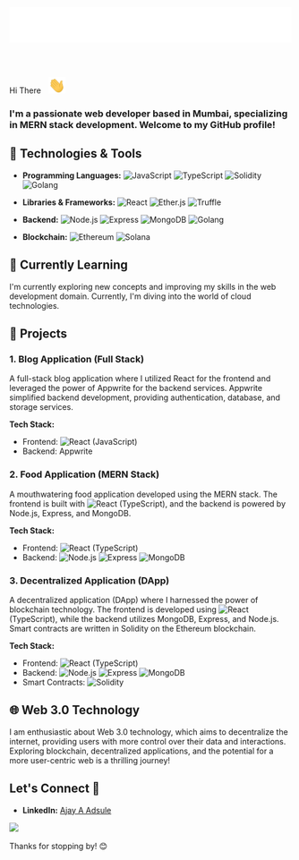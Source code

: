 
<h1 style="height: 150px; display: flex; align-items: center; justify-content: center;">
  <img src="https://github.com/ajayadsul/ajayadsul/blob/main/name.svg" alt="Swaraj Jadhav" />
</h1
  
<h2 style="display: flex; align-items: center;">Hi There <img src="https://raw.githubusercontent.com/ABSphreak/ABSphreak/master/gifs/Hi.gif" width="30px" style="margin-left: 10px;"></h2>


### I'm a passionate web developer based in Mumbai, specializing in MERN stack development. Welcome to my GitHub profile!

## 🔧 Technologies & Tools

- **Programming Languages:** 
  ![JavaScript](https://img.shields.io/badge/JavaScript-ES6-yellow?style=for-the-badge&logo=javascript)
  ![TypeScript](https://img.shields.io/badge/TypeScript-blue?style=for-the-badge&logo=typescript)
  ![Solidity](https://img.shields.io/badge/Solidity-gray?style=for-the-badge&logo=solidity)
  ![Golang](https://img.shields.io/badge/Golang-00ADD8?style=for-the-badge&logo=go)

- **Libraries & Frameworks:** 
  ![React](https://img.shields.io/badge/React-61DAFB?style=for-the-badge&logo=react)
  ![Ether.js](https://img.shields.io/badge/Ether.js-6659DB?style=for-the-badge&logo=ethereum)
  ![Truffle](https://img.shields.io/badge/Truffle-1E0253?style=for-the-badge&logo=truffle)
  
- **Backend:** 
  ![Node.js](https://img.shields.io/badge/Node.js-43853D?style=for-the-badge&logo=node.js)
  ![Express](https://img.shields.io/badge/Express-000000?style=for-the-badge&logo=express)
  ![MongoDB](https://img.shields.io/badge/MongoDB-47A248?style=for-the-badge&logo=mongodb)
  ![Golang](https://img.shields.io/badge/Golang-00ADD8?style=for-the-badge&logo=go)

- **Blockchain:**
  ![Ethereum](https://img.shields.io/badge/Ethereum-3C3C3D?style=for-the-badge&logo=ethereum)
  ![Solana](https://img.shields.io/badge/Solana-232323?style=for-the-badge&logo=solana)

## 🌱 Currently Learning

I'm currently exploring new concepts and improving my skills in the web development domain. Currently, I'm diving into the world of cloud technologies.

## 🚀 Projects

### 1. Blog Application (Full Stack)

A full-stack blog application where I utilized React for the frontend and leveraged the power of Appwrite for the backend services. Appwrite simplified backend development, providing authentication, database, and storage services.

**Tech Stack:**
- Frontend: ![React](https://img.shields.io/badge/React-61DAFB?style=for-the-badge&logo=react) (JavaScript)
- Backend: Appwrite

### 2. Food Application (MERN Stack)

A mouthwatering food application developed using the MERN stack. The frontend is built with ![React](https://img.shields.io/badge/React-61DAFB?style=for-the-badge&logo=react) (TypeScript), and the backend is powered by Node.js, Express, and MongoDB.

**Tech Stack:**
- Frontend: ![React](https://img.shields.io/badge/React-61DAFB?style=for-the-badge&logo=react) (TypeScript)
- Backend: ![Node.js](https://img.shields.io/badge/Node.js-43853D?style=for-the-badge&logo=node.js) ![Express](https://img.shields.io/badge/Express-000000?style=for-the-badge&logo=express) ![MongoDB](https://img.shields.io/badge/MongoDB-47A248?style=for-the-badge&logo=mongodb)

### 3. Decentralized Application (DApp)

A decentralized application (DApp) where I harnessed the power of blockchain technology. The frontend is developed using ![React](https://img.shields.io/badge/React-61DAFB?style=for-the-badge&logo=react) (TypeScript), while the backend utilizes MongoDB, Express, and Node.js. Smart contracts are written in Solidity on the Ethereum blockchain.

**Tech Stack:**
- Frontend: ![React](https://img.shields.io/badge/React-61DAFB?style=for-the-badge&logo=react) (TypeScript)
- Backend: ![Node.js](https://img.shields.io/badge/Node.js-43853D?style=for-the-badge&logo=node.js) ![Express](https://img.shields.io/badge/Express-000000?style=for-the-badge&logo=express) ![MongoDB](https://img.shields.io/badge/MongoDB-47A248?style=for-the-badge&logo=mongodb)
- Smart Contracts: ![Solidity](https://img.shields.io/badge/Solidity-gray?style=for-the-badge&logo=solidity)

## 🌐 Web 3.0 Technology

I am enthusiastic about Web 3.0 technology, which aims to decentralize the internet, providing users with more control over their data and interactions. Exploring blockchain, decentralized applications, and the potential for a more user-centric web is a thrilling journey!

## Let's Connect :handshake:

- **LinkedIn:** [Ajay A Adsule](https://www.linkedin.com/in/ajay-adsule-b57104138/)


<img src="https://github-readme-stats.vercel.app/api?username=ajayadsul&show_icons=true&theme=radical&include_all_commits=true">

Thanks for stopping by! 😊
